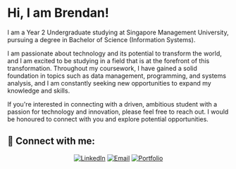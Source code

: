 <!-- ### Hi there 👋 -->

<h1>Hi, I am Brendan!</h1>

I am a Year 2 Undergraduate studying at Singapore Management University, pursuing a degree in Bachelor of Science (Information Systems).

I am passionate about technology and its potential to transform the world, and I am excited to be studying in a field that is at the forefront of this transformation. Throughout my coursework, I have gained a solid foundation in topics such as data management, programming, and systems analysis, and I am constantly seeking new opportunities to expand my knowledge and skills.

If you're interested in connecting with a driven, ambitious student with a passion for technology and innovation, please feel free to reach out. I would be honoured to connect with you and explore potential opportunities.

<h2> 🤳 Connect with me:</h2>

<p align="center">
  <a href="https://www.linkedin.com/in/brendan-khow/"><img alt="LinkedIn" src="https://img.shields.io/badge/LinkedIn-%230077B5.svg?&style=for-the-badge&logo=linkedin&logoColor=white"/></a>
  <a href="mailto:brendankhow@gmail.com"><img alt="Email" src="https://img.shields.io/badge/Email-%23D14836.svg?&style=for-the-badge&logo=gmail&logoColor=white"/></a>
  <a href="https://brendankhow.netlify.app/"><img alt="Portfolio" src="https://img.shields.io/badge/Portfolio-%23FFA500.svg?&style=for-the-badge&logo=googlechrome&logoColor=white"/></a>
</p>

<!--
**brendankhow/brendankhow** is a ✨ _special_ ✨ repository because its `README.md` (this file) appears on your GitHub profile.

Here are some ideas to get you started:

- 🔭 I’m currently working on ...
- 🌱 I’m currently learning ...
- 👯 I’m looking to collaborate on ...
- 🤔 I’m looking for help with ...
- 💬 Ask me about ...
- 📫 How to reach me: ...
- 😄 Pronouns: ...
- ⚡ Fun fact: ...
-->
